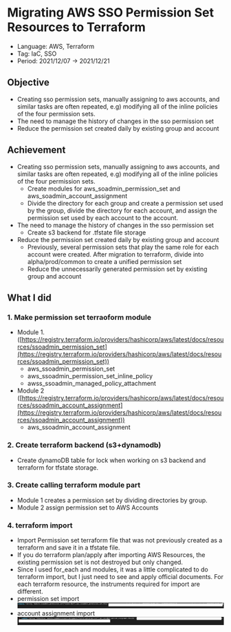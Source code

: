 # Migrating AWS SSO Permission Set Resources to Terraform

- Language: AWS, Terraform
- Tag: IaC, SSO
- Period: 2021/12/07 → 2021/12/21

## Objective

- Creating sso permission sets, manually assigning to aws accounts, and similar tasks are often repeated, e.g) modifying all of the inline policies of the four permission sets.
- The need to manage the history of changes in the sso permission set
- Reduce the permission set created daily by existing group and account

## Achievement

- Creating sso permission sets, manually assigning to aws accounts, and similar tasks are often repeated, e.g) modifying all of the inline policies of the four permission sets.
  - Create modules for aws_soadmin_permission_set and aws_soadmin_account_assignment
  - Divide the directory for each group and create a permission set used by the group, divide the directory for each account, and assign the permission set used by each account to the account.
- The need to manage the history of changes in the sso permission set
  - Create s3 backend for .tfstate file storage
- Reduce the permission set created daily by existing group and account
  - Previously, several permission sets that play the same role for each account were created. After migration to terraform, divide into alpha/prod/common to create a unified permission set
  - Reduce the unnecessarily generated permission set by existing group and account

## What I did

### 1. Make permission set terraoform module

- Module 1. ([https://registry.terraform.io/providers/hashicorp/aws/latest/docs/resources/ssoadmin_permission_set](https://registry.terraform.io/providers/hashicorp/aws/latest/docs/resources/ssoadmin_permission_set))
  - aws_ssoadmin_permission_set
  - aws_ssoadmin_permission_set_inline_policy
  - awss_ssoadmin_managed_policy_attachment
- Module 2 ([https://registry.terraform.io/providers/hashicorp/aws/latest/docs/resources/ssoadmin_account_assignment](https://registry.terraform.io/providers/hashicorp/aws/latest/docs/resources/ssoadmin_account_assignment))
  - aws_ssoadmin_account_assignment

### 2. Create terraform backend (s3+dynamodb)

- Create dynamoDB table for lock when working on s3 backend and terraform for tfstate storage.

### 3. Create calling terraform module part

- Module 1 creates a permission set by dividing directories by group.
- Module 2 assign permission set to AWS Accounts

### 4. terraform import

- Import Permission set terraform file that was not previously created as a terraform and save it in a tfstate file.
- If you do terraform plan/apply after importing AWS Resources, the existing permission set is not destroyed but only changed.
- Since I used for_each and modules, it was a little complicated to do terraform import, but I just need to see and apply official documents. For each terraform resource, the instruments required for import are different.
- permission set import
  ![Untitled](./images/Untitled.png)
- account assignment import
  ![Untitled](./images/Untitled%201.png)
